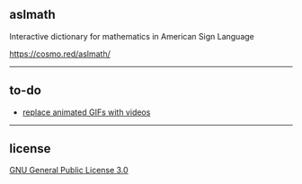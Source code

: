 ## aslmath

Interactive dictionary for mathematics in American Sign Language

https://cosmo.red/aslmath/

---

## to-do
* [replace animated GIFs with videos](https://developers.google.com/web/fundamentals/performance/optimizing-content-efficiency/replace-animated-gifs-with-video/)

---

## license

[GNU General Public License 3.0](LICENSE)
